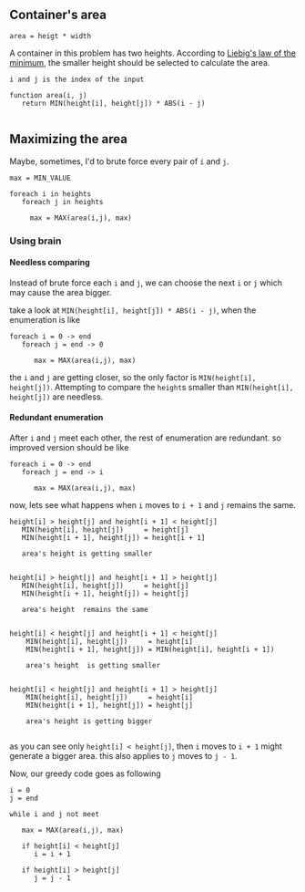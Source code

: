 ## Container's area

`area = heigt * width`

A container in this problem has two heights. According to [Liebig's law of the minimum](http://en.wikipedia.org/wiki/Liebig's_law_of_the_minimum), 
the smaller height should be selected to calculate the area.



```
i and j is the index of the input

function area(i, j)
   return MIN(height[i], height[j]) * ABS(i - j)
   
```

## Maximizing the area

Maybe, sometimes, I'd to brute force every pair of `i` and `j`.

```
max = MIN_VALUE

foreach i in heights
   foreach j in heights
     
     max = MAX(area(i,j), max)
```

### Using brain

#### Needless comparing

Instead of brute force each `i` and `j`, we can choose the next `i` or `j` which may cause the area bigger. 

take a look at `MIN(height[i], height[j]) * ABS(i - j)`, when the enumeration is like


```
foreach i = 0 -> end
   foreach j = end -> 0
     
      max = MAX(area(i,j), max)
```

the `i` and `j` are getting closer, so the only factor is `MIN(height[i], height[j])`. 
Attempting to compare the `height`s smaller than `MIN(height[i], height[j])` are needless.


#### Redundant enumeration

After `i` and `j` meet each other, the rest of enumeration are redundant. so improved version should be like


```
foreach i = 0 -> end
   foreach j = end -> i
     
      max = MAX(area(i,j), max)
```

now, lets see what happens when `i` moves to `i + 1` and `j` remains the same.


```
height[i] > height[j] and height[i + 1] < height[j]    
   MIN(height[i], height[j])     = height[j]
   MIN(height[i + 1], height[j]) = height[i + 1]
   
   area's height is getting smaller


height[i] > height[j] and height[i + 1] > height[j]    
   MIN(height[i], height[j])     = height[j]
   MIN(height[i + 1], height[j]) = height[j]
   
   area's height  remains the same
   

height[i] < height[j] and height[i + 1] < height[j]
    MIN(height[i], height[j])     = height[i]
    MIN(height[i + 1], height[j]) = MIN(height[i], height[i + 1])
    
    area's height  is getting smaller
    
    
height[i] < height[j] and height[i + 1] > height[j]
    MIN(height[i], height[j])     = height[i]
    MIN(height[i + 1], height[j]) = height[j]
    
    area's height is getting bigger
    
```

as you can see only `height[i] < height[j]`, then `i` moves to `i + 1` might generate a bigger area.
this also applies to `j` moves to `j - 1`.

Now, our greedy code goes as following


```
i = 0
j = end

while i and j not meet
   
   max = MAX(area(i,j), max)

   if height[i] < height[j]
      i = i + 1
   
   if height[i] > height[j]
      j = j - 1

```
 





